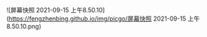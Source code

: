 ![屏幕快照 2021-09-15 上午8.50.10](https://fengzhenbing.github.io/img/picgo/屏幕快照 2021-09-15 上午8.50.10.png)

